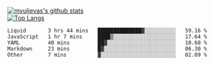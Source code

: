 [![mvuljevas's github stats](https://github-readme-stats.vercel.app/api?username=mvuljevas&show_icons=true&theme=dracula)](https://www.mvuljevas.com)
<br>
[![Top Langs](https://github-readme-stats.vercel.app/api/top-langs/?username=mvuljevas&theme=dracula)](https://www.mvuljevas.com)

<!--START_SECTION:waka-->
```text
Liquid       3 hrs 44 mins   ██████████████▓░░░░░░░░░░   59.16 % 
JavaScript   1 hr 7 mins     ████▒░░░░░░░░░░░░░░░░░░░░   17.64 % 
YAML         40 mins         ██▓░░░░░░░░░░░░░░░░░░░░░░   10.60 % 
Markdown     23 mins         █▓░░░░░░░░░░░░░░░░░░░░░░░   06.30 % 
Other        7 mins          ▓░░░░░░░░░░░░░░░░░░░░░░░░   02.09 % 
```
<!--END_SECTION:waka-->
